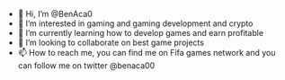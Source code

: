 - 👋 Hi, I’m @BenAca0
- 👀 I’m interested in gaming and gaming development and crypto
- 🌱 I’m currently learning how to develop games and earn profitable 
- 💞️ I’m looking to collaborate on best game projects 
- 📫 How to reach me, you can find me on Fifa games network and you can follow me on twitter @benaca00 

<!---
BenAca0/BenAca0 is a ✨ special ✨ repository because its `README.md` (this file) appears on your GitHub profile.
You can click the Preview link to take a look at your changes.
--->
